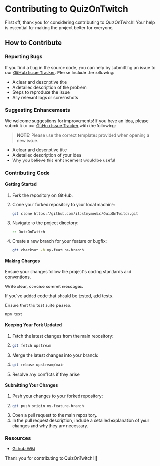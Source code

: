 # Contributing to QuizOnTwitch

First off, thank you for considering contributing to QuizOnTwitch! Your help is essential for making the project better for everyone.

## How to Contribute

### Reporting Bugs

If you find a bug in the source code, you can help by submitting an issue to our [GitHub Issue Tracker](https://github.com/ilostmymedic/QuizOnTwitch/issues). Please include the following:

- A clear and descriptive title
- A detailed description of the problem
- Steps to reproduce the issue
- Any relevant logs or screenshots

### Suggesting Enhancements

We welcome suggestions for improvements! If you have an idea, please submit it to our [GitHub Issue Tracker](https://github.com/ilostmymedic/QuizOnTwitch/issues) with the following:

> **NOTE:** Please use the correct templates provided when opening a new issue.


- A clear and descriptive title
- A detailed description of your idea
- Why you believe this enhancement would be useful


### Contributing Code

#### Getting Started

1. Fork the repository on GitHub.
2. Clone your forked repository to your local machine:

   ```sh
   git clone https://github.com/ilostmymedic/QuizOnTwitch.git
   ```
3. Navigate to the project directory:
   
   ```sh
   cd QuizOnTwitch
   ```
4. Create a new branch for your feature or bugfix:
   
   ```sh
   git checkout -b my-feature-branch
   ```

#### Making Changes
Ensure your changes follow the project's coding standards and conventions.

Write clear, concise commit messages.

If you've added code that should be tested, add tests.

Ensure that the test suite passes:

```sh
npm test
```

#### Keeping Your Fork Updated
1. Fetch the latest changes from the main repository:
2. 
   ```sh
   git fetch upstream
   ```
3. Merge the latest changes into your branch:
4. 
   ```sh
   git rebase upstream/main
   ```
5. Resolve any conflicts if they arise.

#### Submitting Your Changes
1. Push your changes to your forked repository:
2. 
   ```sh
   git push origin my-feature-branch
   ```
3. Open a pull request to the main repository.
4. In the pull request description, include a detailed explanation of your changes and why they are necessary.


### Resources
* [Github Wiki](https://github.com/ILostMyMedic/QuizOnTwitch/wiki)

Thank you for contributing to QuizOnTwitch! 💜
